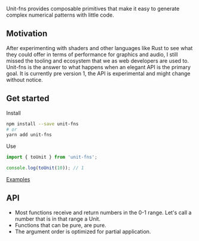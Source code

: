 Unit-fns provides composable primitives that make it easy to generate complex numerical patterns with little code.

## Motivation
After experimenting with shaders and other languages like Rust to see what they could offer in terms of performance for graphics and audio, I still missed the tooling and ecosystem that we as web developers are used to. Unit-fns is the answer to what happens when an elegant API is the primary goal. It is currently pre version 1, the API is experimental and might change without notice.

## Get started

Install

```bash
npm install --save unit-fns
# or
yarn add unit-fns
```

Use

```typescript
import { toUnit } from 'unit-fns';

console.log(toUnit(10)); // 1
```

[Examples](https://github.com/skulptur/unit-fns/tree/master/example)

## API
- Most functions receive and return numbers in the 0-1 range. Let's call a number that is in that range a Unit.
- Functions that can be pure, are pure.
- The argument order is optimized for partial application.
